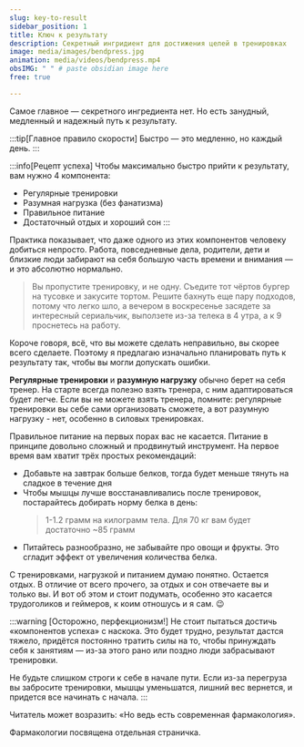 ```yaml
---
slug: key-to-result
sidebar_position: 1 
title: Ключ к результату
description: Секретный ингридиент для достижения целей в тренировках
image: media/images/bendpress.jpg
animation: media/videos/bendpress.mp4
obsIMG: " " # paste obsidian image here
free: true

---
```


Самое главное — секретного ингредиента нет. Но есть занудный, медленный и надежный путь к результату.

:::tip[Главное правило скорости]
Быстро — это медленно, но каждый день.
:::

:::info[Рецепт успеха]
Чтобы максимально быстро прийти к результату, вам нужно 4 компонента:
- Регулярные тренировки
- Разумная нагрузка (без фанатизма)
- Правильное питание
- Достаточный отдых и хороший сон
:::

Практика показывает, что даже одного из этих компонентов человеку добиться непросто. Работа, повседневные дела, родители, дети и близкие люди забирают на себя большую часть времени и внимания — и это абсолютно нормально. 

> Вы пропустите тренировку, и не одну. Съедите тот чёртов бургер на тусовке и закусите тортом. Решите бахнуть еще пару подходов, потому что легко шло, а вечером в воскресенье засядете за интересный сериальчик, выползете из-за телека в 4 утра, а к 9 проснетесь на работу. 

Короче говоря, всё, что вы можете сделать неправильно, вы скорее всего сделаете. Поэтому я предлагаю изначально планировать путь к результату так, чтобы вы могли допускать ошибки.

**Регулярные тренировки** и **разумную нагрузку** обычно берет на себя тренер. На старте всегда полезно взять тренера, с ним адаптироваться будет легче. Если вы не можете взять тренера, помните: регулярные тренировки вы себе сами организовать сможете, а вот разумную нагрузку - нет, особенно в силовых тренировках.  

Правильное питание на первых порах вас не касается. Питание в принципе довольно сложный и продвинутый инструмент. На первое время вам хватит трёх простых рекомендаций:
- Добавьте на завтрак больше белков, тогда будет меньше тянуть на сладкое в течение дня
- Чтобы мышцы лучше восстанавливались после тренировок, постарайтесь добирать норму белка в день: 
  > 1-1.2 грамм на килограмм тела. Для 70 кг вам будет достаточно ~85 грамм
- Питайтесь разнообразно, не забывайте про овощи и фрукты. Это сгладит эффект от увеличения количества белка.

С тренировками, нагрузкой и питанием думаю понятно. Остается отдых. В отличие от всего прочего, за отдых и сон отвечаете вы и только вы. И вот об этом и стоит подумать, особенно это касается трудоголиков и геймеров, к коим отношусь и я сам. 😉 

:::warning [Осторожно, перфекционизм!]
Не стоит пытаться достичь «компонентов успеха» с наскока. Это будет трудно, результат дастся тяжело, придётся постоянно тратить силы на то, чтобы принуждать себя к занятиям — из-за этого рано или поздно люди забрасывают тренировки. 
  
Не будьте слишком строги к себе в начале пути. Если из-за перегруза вы забросите тренировки, мышцы уменьшатся, лишний вес вернется, и придется все начинать с начала.
:::

Читатель может возразить: «Но ведь есть современная фармакология». 

Фармакологии посвящена отдельная страничка.